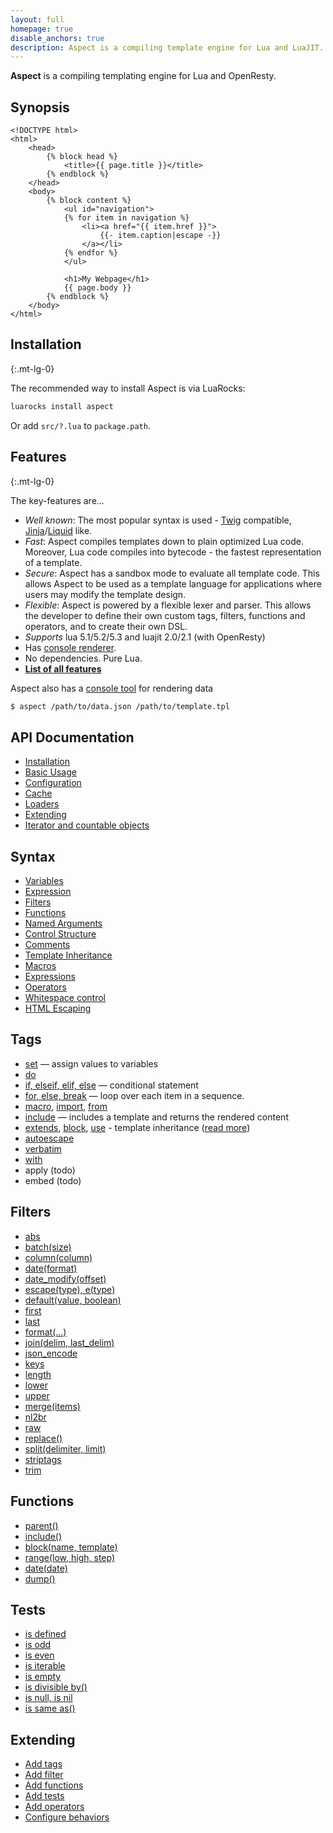 ```yaml
---
layout: full
homepage: true
disable_anchors: true
description: Aspect is a compiling template engine for Lua and LuaJIT.
---
```


<!-- {% raw %} -->

**Aspect** is a compiling templating engine for Lua and OpenResty.

<!-- <img align="right" src="./aspect.png" width="200"> -->


## Synopsis

```twig
<!DOCTYPE html>
<html>
    <head>
        {% block head %}
            <title>{{ page.title }}</title>
        {% endblock %}
    </head>
    <body>
        {% block content %}
            <ul id="navigation">
            {% for item in navigation %}
                <li><a href="{{ item.href }}">
                    {{- item.caption|escape -}}
                </a></li>
            {% endfor %}
            </ul>
    
            <h1>My Webpage</h1>
            {{ page.body }}
        {% endblock %}
    </body>
</html>
```

<div class="row">
<div class="col-lg-6" markdown="1">

## Installation
{:.mt-lg-0}

The recommended way to install Aspect is via LuaRocks:

```bash
luarocks install aspect
```

Or add `src/?.lua` to `package.path`.

## Features
{:.mt-lg-0}

The key-features are...
* _Well known_: The most popular syntax is used - 
  [Twig](https://twig.symfony.com/doc/2.x/templates.html) compatible, [Jinja](https://jinja.palletsprojects.com/en/2.10.x/templates/)/[Liquid](https://shopify.github.io/liquid/) like.
* _Fast_: Aspect compiles templates down to plain optimized Lua code. 
  Moreover, Lua code compiles into bytecode - the fastest representation of a template.
* _Secure_: Aspect has a sandbox mode to evaluate all template code. 
  This allows Aspect to be used as a template language for applications where users may modify the template design.
* _Flexible_: Aspect is powered by a flexible lexer and parser. 
  This allows the developer to define their own custom tags, filters, functions and operators, and to create their own DSL.
* _Supports_ lua 5.1/5.2/5.3 and luajit 2.0/2.1 (with OpenResty)
* Has [console renderer](./docs/cli.md).
* No dependencies. Pure Lua. 
* **[List of all features](./docs/features.md)**

Aspect also has a [console tool](./docs/cli.md) for rendering data

```bash
$ aspect /path/to/data.json /path/to/template.tpl
```

</div>
</div>


API Documentation
--------------------

* [Installation](./docs/installation.md)
* [Basic Usage](./docs/api.md#basic-api-usage)
* [Configuration](./docs/api.md#options)
* [Cache](./docs/api.md#cache)
* [Loaders](./docs/api.md#loaders)
* [Extending](./docs/api.md#extending)
* [Iterator and countable objects](./docs/api.md#iterator-and-countable-objects)

Syntax
------

* [Variables](./docs/syntax.md#variables)
* [Expression](./docs/syntax.md#expressions)
* [Filters](./docs/syntax.md#filters)
* [Functions](./docs/syntax.md#functions)
* [Named Arguments](./docs/syntax.md#named-arguments)
* [Control Structure](./docs/syntax.md#control-structure)
* [Comments](./docs/syntax.md#comments)
* [Template Inheritance](./docs/syntax.md#template-inheritance)
* [Macros](./docs/syntax.md#macros)
* [Expressions](./docs/syntax.md#expressions)
* [Operators](./docs/syntax.md#operators)
* [Whitespace control](./docs/syntax.md#whitespace-control)
* [HTML Escaping](./docs/syntax.md#html-escaping)

Tags
----

* [set](./docs/tags/set.md) — assign values to variables
* [do](./docs/tags/do.md) 
* [if, elseif, elif, else](./docs/tags/if.md) — conditional statement
* [for, else, break](./docs/tags/for.md) — loop over each item in a sequence.
* [macro](./docs/tags/macro.md), [import](./docs/tags/macro.md#importing-macros), [from](./docs/tags/macro.md#importing-macros)
* [include](./docs/tags/include.md) — includes a template and returns the rendered content
* [extends](./docs/tags/extends.md), [block](./docs/tags/extends.md#block), [use](./docs/tags/extends.md#use) - 
  template inheritance ([read more](./docs/syntax.md#template-inheritance))
* [autoescape](./docs/tags/autoescape.md)
* [verbatim](./docs/tags/verbatim.md)
* [with](./docs/tags/with.md)
* apply (todo)
* embed (todo)


Filters
-------

* [abs](./docs/filters/abs.md)
* [batch(size)](./docs/filters/batch.md)
* [column(column)](./docs/filters/columns.md)
* [date(format)](./docs/filters/date.md)
* [date_modify(offset)](./docs/filters/date_modify.md)
* [escape(type), e(type)](./docs/filters/escape.md)
* [default(value, boolean)](./docs/filters/default.md)
* [first](./docs/filters/first.md)
* [last](./docs/filters/last.md)
* [format(...)](./docs/filters/format.md)
* [join(delim, last_delim)](./docs/filters/join.md)
* [json_encode](./docs/filters/json_encode.md)
* [keys](./docs/filters/keys.md)
* [length](./docs/filters/length.md)
* [lower](./docs/filters/lower.md)
* [upper](./docs/filters/lower.md)
* [merge(items)](./docs/filters/merge.md)
* [nl2br](./docs/filters/nl2br.md)
* [raw](./docs/filters/raw.md)
* [replace()](./docs/filters/replace.md)
* [split(delimiter, limit)](./docs/filters/split.md)
* [striptags](./docs/filters/striptags.md)
* [trim](./docs/filters/trim.md)

Functions
---------

* [parent()](./docs/tags/extends.md#parent)
* [include()](./docs/funcs/include.md)
* [block(name, template)](./docs/tags/extends.md#block-function)
* [range(low, high, step)](./docs/funcs/range.md)
* [date(date)](./docs/funcs/date.md)
* [dump()](./docs/funcs/dump.md)

Tests
-----

* [is defined](./docs/tests/defined.md)
* [is odd](./docs/tests/odd.md)
* [is even](./docs/tests/even.md)
* [is iterable](./docs/tests/iterable.md)
* [is empty](./docs/tests/empty.md)
* [is divisible by()](./docs/tests/divisibleby.md)
* [is null, is nil](./docs/tests/null.md)
* [is same as()](./docs/tests/sameas.md)

Extending
---------

* [Add tags](./docs/api.md#add-tags)
* [Add filter](./docs/api.md#add-filters)
* [Add functions](./docs/api.md#add-functions)
* [Add tests](./docs/api.md#add-tests)
* [Add operators](./docs/api.md#add-operators)
* [Configure behaviors](./docs/api.md#behaviors)

<!-- {% endraw %} -->
